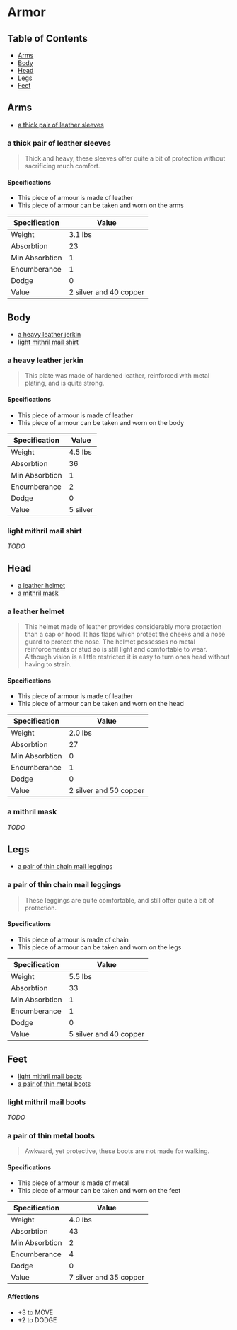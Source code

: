 # Armor

## Table of Contents

* [Arms](#arms)
* [Body](#body)
* [Head](#head)
* [Legs](#legs)
* [Feet](#feet)

## Arms

* [a thick pair of leather sleeves](#a-thick-pair-of-leather-sleeves)

### a thick pair of leather sleeves

> Thick and heavy, these sleeves offer quite a bit of protection without
> sacrificing much comfort.

#### Specifications

* This piece of armour is made of leather
* This piece of armour can be taken and worn on the arms

| Specification  | Value                  |
|----------------|------------------------|
| Weight         | 3.1 lbs                |
| Absorbtion     | 23                     |
| Min Absorbtion | 1                      |
| Encumberance   | 1                      |
| Dodge          | 0                      |
| Value          | 2 silver and 40 copper |

## Body

* [a heavy leather jerkin](#a-heavy-leather-jerkin)
* [light mithril mail shirt](#light-mithril-mail-shirt)

### a heavy leather jerkin

> This plate was made of hardened leather, reinforced with metal plating, and
> is quite strong.

#### Specifications

* This piece of armour is made of leather
* This piece of armour can be taken and worn on the body

| Specification  | Value    |
|----------------|----------|
| Weight         | 4.5 lbs  |
| Absorbtion     | 36       |
| Min Absorbtion | 1        |
| Encumberance   | 2        |
| Dodge          | 0        |
| Value          | 5 silver |

### light mithril mail shirt

*TODO*

## Head

* [a leather helmet](#a-leather-helmet)
* [a mithril mask](#a-mithril-mask)

### a leather helmet

> This helmet made of leather provides considerably more protection than a
> cap or hood. It has flaps which protect the cheeks and a nose guard to protect
> the nose. The helmet possesses no metal reinforcements or stud so is still
> light and comfortable to wear. Although vision is a little restricted it is
> easy to turn ones head without having to strain.

#### Specifications

* This piece of armour is made of leather
* This piece of armour can be taken and worn on the head

| Specification  | Value                  |
|----------------|------------------------|
| Weight         | 2.0 lbs                |
| Absorbtion     | 27                     |
| Min Absorbtion | 0                      |
| Encumberance   | 1                      |
| Dodge          | 0                      |
| Value          | 2 silver and 50 copper |

### a mithril mask

*TODO*

## Legs

* [a pair of thin chain mail leggings](#a-pair-of-thin-chain-mail-leggings)

### a pair of thin chain mail leggings

> These leggings are quite comfortable, and still offer quite a bit of
> protection.

#### Specifications

* This piece of armour is made of chain
* This piece of armour can be taken and worn on the legs

| Specification  | Value                  |
|----------------|------------------------|
| Weight         | 5.5 lbs                |
| Absorbtion     | 33                     |
| Min Absorbtion | 1                      |
| Encumberance   | 1                      |
| Dodge          | 0                      |
| Value          | 5 silver and 40 copper |

## Feet

* [light mithril mail boots](#light-mithril-mail-boots)
* [a pair of thin metal boots](#a-pair-of-thin-metal-boots)

### light mithril mail boots

*TODO*

### a pair of thin metal boots

> Awkward, yet protective, these boots are not made for walking.

#### Specifications

* This piece of armour is made of metal
* This piece of armour can be taken and worn on the feet

| Specification  | Value                  |
|----------------|------------------------|
| Weight         | 4.0 lbs                |
| Absorbtion     | 43                     |
| Min Absorbtion | 2                      |
| Encumberance   | 4                      |
| Dodge          | 0                      |
| Value          | 7 silver and 35 copper |

#### Affections

* +3 to MOVE
* +2 to DODGE
